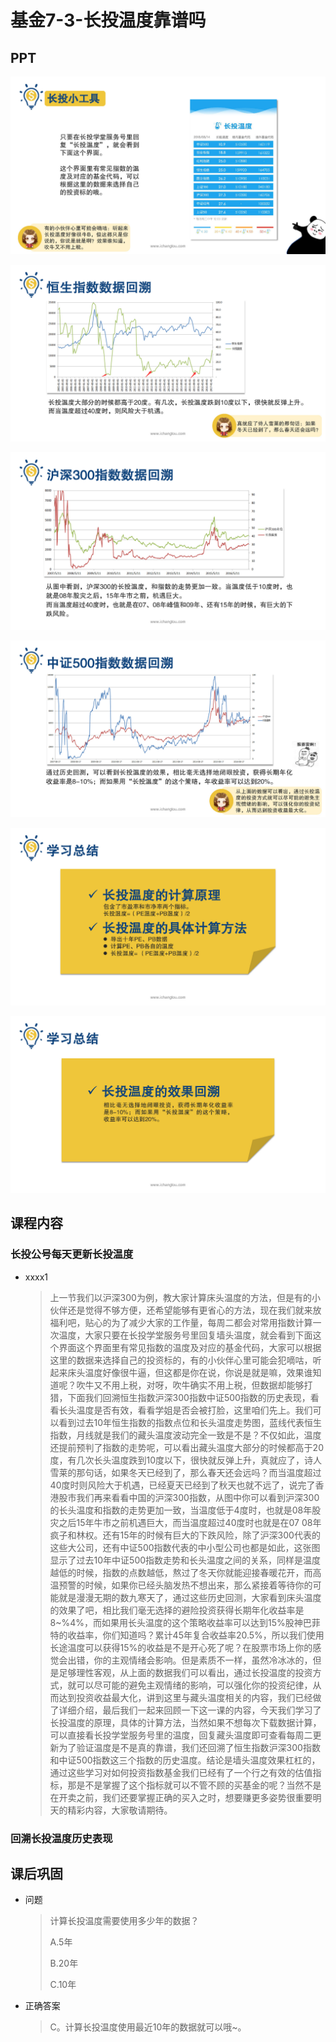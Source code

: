 # 基金7-3-长投温度靠谱吗

## PPT

![课程ppt](assets/7-3-1.jpeg)

![课程ppt](assets/7-3-2.jpeg)

![课程ppt](assets/7-3-3.jpeg)

![课程ppt](assets/7-3-4.jpeg)

![课程ppt](assets/7-3-5.jpeg)

![课程ppt](assets/7-3-6.jpeg)

## 课程内容

### 长投公号每天更新长投温度

- xxxx1

  > 上一节我们以沪深300为例，教大家计算床头温度的方法，但是有的小伙伴还是觉得不够方便，还希望能够有更省心的方法，现在我们就来放福利吧，贴心的为了减少大家的工作量，每周二都会对常用指数计算一次温度，大家只要在长投学堂服务号里回复墙头温度，就会看到下面这个界面这个界面里有常见指数的温度及对应的基金代码，大家可以根据这里的数据来选择自己的投资标的，有的小伙伴心里可能会犯嘀咕，听起来床头温度好像很牛逼，但这都是你在说，你说是就是嘛，效果谁知道呢？吹牛又不用上税，对呀，吹牛确实不用上税，但数据却能够打猎，下面我们回溯恒生指数沪深300指数中证500指数的历史表现，看看长头温度是否有效，看看学姐是否会被打脸，这里咱们先上。我们可以看到过去10年恒生指数的指数点位和长头温度走势图，蓝线代表恒生指数，月线就是我们的藏头温度波动完全一致是不是？不仅如此，温度还提前预判了指数的走势呢，可以看出藏头温度大部分的时候都高于20度，有几次长头温度跌到10度以下，很快就反弹上升，真就应了，诗人雪莱的那句话，如果冬天已经到了，那么春天还会远吗？而当温度超过40度时则风险大于机遇，已经夏天已经到了秋天也就不远了，说完了香港股市我们再来看看中国的沪深300指数，从图中你可以看到沪深300的长头温度和指数的走势更加一致，当温度低于4度时，也就是08年股灾之后15年牛市之前机遇巨大，而当温度超过40度时也就是在07 08年疯子和林权。还有15年的时候有巨大的下跌风险，除了沪深300代表的这些大公司，还有中证500指数代表的中小型公司也都是如此，这张图显示了过去10年中证500指数走势和长头温度之间的关系，同样是温度越低的时候，指数的点数越低，熬过了冬天你就能迎接春暖花开，而高温预警的时候，如果你已经头脑发热不想出来，那么紧接着等待你的可能就是漫漫无期的数九寒天了，通过这些历史回测，大家看到床头温度的效果了吧，相比我们毫无选择的避险投资获得长期年化收益率是8~%4%，而如果用长头温度的这个策略收益率可以达到15%股神巴菲特的收益率，你们知道吗？累计45年复合收益率20.5%，所以我们使用长途温度可以获得15%的收益是不是开心死了呢？在股票市场上你的感觉会出错，你的主观情绪会影响。但是素质不一样，虽然冷冰冰的，但是足够理性客观，从上面的数据我们可以看出，通过长投温度的投资方式，就可以尽可能的避免主观情绪的影响，可以强化你的投资纪律，从而达到投资收益最大化，讲到这里与藏头温度相关的内容，我们已经做了详细介绍，最后我们一起来回顾一下这一课的内容，今天我们学习了长投温度的原理，具体的计算方法，当然如果不想每次下载数据计算，可以直接看长投学堂服务号里的温度，回复藏头温度即可查看每周二更新为了验证温度是不是真的靠谱，我们还回溯了恒生指数沪深300指数和中证500指数这三个指数的历史温度。结论是墙头温度效果杠杠的，通过这些学习对如何投资指数基金我们已经有了一个行之有效的估值指标，那是不是掌握了这个指标就可以不管不顾的买基金的呢？当然不是在开卖之前，我们还要掌握正确的买入之时，想要赚更多姿势很重要明天的精彩内容，大家敬请期待。

### 回溯长投温度历史表现

## 课后巩固

- 问题

  > 计算长投温度需要使用多少年的数据？
  >
  > A.5年
  >
  > B.20年
  >
  > C.10年

- 正确答案

  > C。计算长投温度使用最近10年的数据就可以哦~。